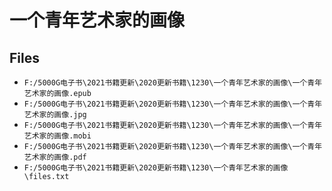 # 一个青年艺术家的画像

## Files

- `F:/5000G电子书\2021书籍更新\2020更新书籍\1230\一个青年艺术家的画像\一个青年艺术家的画像.epub`
- `F:/5000G电子书\2021书籍更新\2020更新书籍\1230\一个青年艺术家的画像\一个青年艺术家的画像.jpg`
- `F:/5000G电子书\2021书籍更新\2020更新书籍\1230\一个青年艺术家的画像\一个青年艺术家的画像.mobi`
- `F:/5000G电子书\2021书籍更新\2020更新书籍\1230\一个青年艺术家的画像\一个青年艺术家的画像.pdf`
- `F:/5000G电子书\2021书籍更新\2020更新书籍\1230\一个青年艺术家的画像\files.txt`
